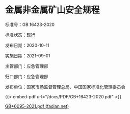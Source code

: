 # 金属非金属矿山安全规程

标准号：GB 16423-2020

标准状态：现行

发布日期：2020-10-11

实施日期：2021-09-01

主管部门：应急管理部

归口部门：应急管理部

发布单位：国家市场监督管理总局、中国国家标准化管理委员会

<!-- INFO END -->

{{< embed-pdf url="/docs/PDF/GB+16423-2020.pdf"  >}}



[GB+6095-2021.pdf (fadian.net)](https://web.fadian.net/docs/PDF/GB+6095-2021.pdf)

